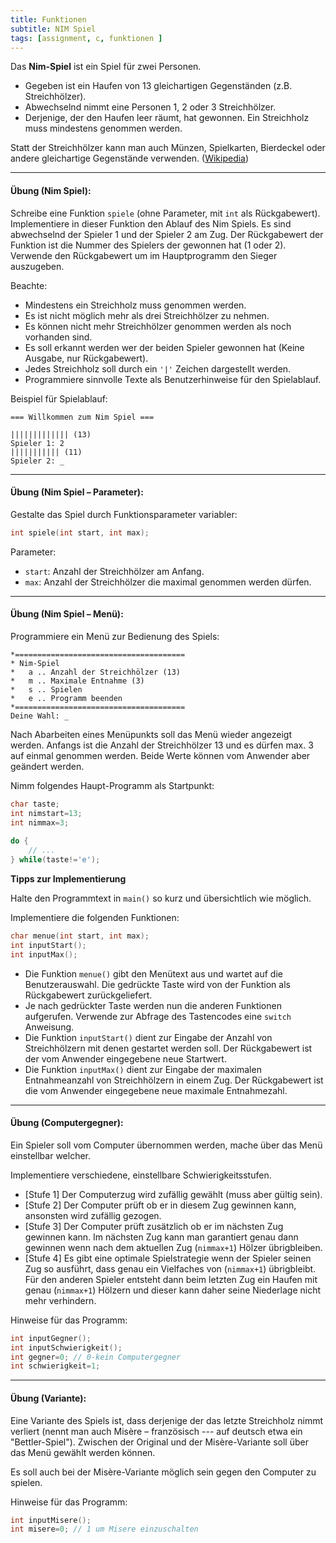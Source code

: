 ```yaml
---
title: Funktionen
subtitle: NIM Spiel
tags: [assignment, c, funktionen ]
---
```




Das **Nim-Spiel** ist ein Spiel für zwei Personen. 

- Gegeben ist ein Haufen von 13 gleichartigen Gegenständen (z.B. Streichhölzer). 
- Abwechselnd nimmt eine Personen 1, 2 oder 3 Streichhölzer. 
- Derjenige, der den Haufen leer räumt, hat gewonnen. Ein Streichholz muss mindestens genommen werden.

Statt der Streichhölzer kann man auch Münzen, Spielkarten, Bierdeckel oder andere gleichartige Gegenstände verwenden.
([Wikipedia](http://de.wikipedia.org/wiki/Nim-Spiel))



---

#### **Übung (Nim Spiel):**

Schreibe eine Funktion `spiele` (ohne Parameter, mit `int` als Rückgabewert). Implementiere in dieser Funktion den Ablauf des Nim Spiels.  Es sind abwechselnd der Spieler 1 und der Spieler 2 am Zug. Der Rückgabewert der Funktion ist die Nummer des Spielers der gewonnen hat (1 oder 2). Verwende den Rückgabewert um im Hauptprogramm den Sieger auszugeben.

Beachte:

- Mindestens ein Streichholz muss genommen werden.
- Es ist nicht möglich mehr als drei Streichhölzer zu nehmen.
- Es können nicht mehr Streichhölzer genommen werden als noch vorhanden sind.
- Es soll erkannt werden wer der beiden Spieler gewonnen hat (Keine Ausgabe, nur Rückgabewert).
- Jedes Streichholz soll durch ein `'|'` Zeichen dargestellt werden.
- Programmiere sinnvolle Texte als Benutzerhinweise für den Spielablauf.



Beispiel für Spielablauf:


```
=== Willkommen zum Nim Spiel ===

||||||||||||| (13)
Spieler 1: 2
||||||||||| (11)
Spieler 2: _
```



---

#### **Übung (Nim Spiel – Parameter):**

Gestalte das Spiel durch Funktionsparameter variabler:

```c
int spiele(int start, int max);
```

Parameter:

- `start`: Anzahl der Streichhölzer am Anfang.
- `max`: Anzahl der Streichhölzer die maximal genommen werden dürfen.



---

#### **Übung (Nim Spiel – Menü):**

Programmiere ein Menü zur Bedienung des Spiels:

```
*======================================
* Nim-Spiel
*   a .. Anzahl der Streichhölzer (13)
*   m .. Maximale Entnahme (3)
*   s .. Spielen
*   e .. Programm beenden
*======================================
Deine Wahl: _
```

Nach Abarbeiten eines Menüpunkts soll das Menü wieder angezeigt werden. Anfangs ist die Anzahl der Streichhölzer 13 und es dürfen max. 3 auf einmal genommen werden. Beide Werte können vom Anwender aber geändert werden.

Nimm folgendes Haupt-Programm als Startpunkt:

```c
char taste;
int nimstart=13;
int nimmax=3;
	
do {
	// ...
} while(taste!='e');
```


**Tipps zur Implementierung**

Halte den Programmtext in `main()` so kurz und übersichtlich wie möglich.  

Implementiere die folgenden Funktionen:

```c
char menue(int start, int max);
int inputStart();
int inputMax();
```

- Die Funktion `menue()` gibt den Menütext aus und wartet auf die Benutzerauswahl. 
Die gedrückte Taste wird von der Funktion als Rückgabewert zurückgeliefert.
-  Je nach gedrückter Taste werden nun die anderen Funktionen aufgerufen. 
Verwende zur Abfrage des Tastencodes eine `switch` Anweisung.
-  Die Funktion `inputStart()` dient zur Eingabe der Anzahl von Streichhölzern mit denen gestartet werden soll. 
Der Rückgabewert ist der vom Anwender eingegebene neue Startwert.
-  Die Funktion `inputMax()` dient zur Eingabe der maximalen Entnahmeanzahl von Streichhölzern in einem Zug. Der Rückgabewert ist die vom Anwender eingegebene neue maximale Entnahmezahl.



---

#### **Übung (Computergegner):**

Ein Spieler soll vom Computer übernommen werden, mache über das Menü einstellbar welcher. 

Implementiere verschiedene, einstellbare Schwierigkeitsstufen.

- [Stufe 1]  Der Computerzug wird zufällig gewählt (muss aber gültig sein).
- [Stufe 2]  Der Computer prüft ob er in diesem Zug gewinnen kann, ansonsten wird zufällig gezogen.
- [Stufe 3]  Der Computer prüft zusätzlich ob er im nächsten Zug gewinnen kann. Im nächsten Zug kann man garantiert genau dann gewinnen wenn nach dem aktuellen Zug (`nimmax+1​`) Hölzer übrigbleiben. 
- [Stufe 4] Es gibt eine optimale Spielstrategie wenn der Spieler seinen Zug so ausführt, dass genau ein Vielfaches von (`nimmax+1`) übrigbleibt. Für den anderen Spieler entsteht dann beim letzten Zug ein Haufen mit genau (`nimmax+1`) Hölzern und dieser kann daher seine Niederlage nicht mehr verhindern.

Hinweise für das Programm:

```c
int inputGegner();
int inputSchwierigkeit();
int gegner=0; // 0-kein Computergegner
int schwierigkeit=1;
```



---

#### **Übung (Variante):**

Eine Variante des Spiels ist, dass derjenige der das letzte Streichholz nimmt verliert (nennt man auch Misère – französisch --- auf deutsch etwa ein "Bettler-Spiel"). Zwischen der Original und der Misère-Variante soll über das Menü gewählt werden können.

Es soll auch bei der Misère-Variante möglich sein gegen den Computer zu spielen.

Hinweise für das Programm:

```c
int inputMisere();
int misere=0; // 1 um Misere einzuschalten
```


